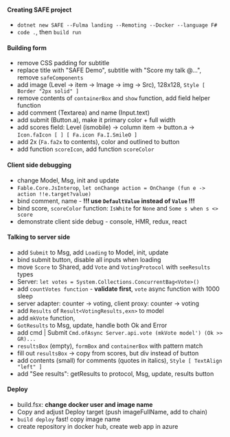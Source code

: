 #### Creating SAFE project

* `dotnet new SAFE --Fulma landing --Remoting --Docker --language F#`
* `code .`, then `build run`

#### Building form

* remove CSS padding for subtitle
* replace title with "SAFE Demo", subtitle with "Score my talk @...",  remove `safeComponents`
* add image (Level -> item -> Image -> img -> Src), 128x128, `Style [ Border "2px solid" ]`
* remove contents of `containerBox` and `show` function, add field helper function
* add comment (Textarea) and name (Input.text)
* add submit (Button.a), make it primary color + full width
* add scores field: Level (ismobile) -> column item -> button.a -> `Icon.faIcon [ ] [ Fa.icon Fa.I.SmileO ]`
* add 2x (`Fa.fa2x` to contents), color and outlined to button
* add function `scoreIcon`, add function `scoreColor`

#### Client side debugging

* change Model, Msg, init and update
* `Fable.Core.JsInterop`, `let onChange action = OnChange (fun e -> action !!e.target?value)`
* bind comment, name - **!!! use `DefaultValue` instead of `Value` !!!**
* bind score, `scoreColor` function: `IsWhite` for `None` and `Some s when s <> score`
* demonstrate client side debug - console, HMR, redux, react

#### Talking to server side 

* add `Submit` to Msg, add `Loading` to Model, init, update
* bind submit button, disable all inputs when loading
* move `Score` to Shared, add `Vote` and `VotingProtocol` with `seeResults` types
* Server: `let votes = System.Collections.ConcurrentBag<Vote>()`
* add `countVotes function` - **validate first**, `vote` async function with 1000 sleep
* server adapter: counter -> voting, client proxy: counter -> voting
* add `Results` of `Result<VotingResults,exn>` to model
* add `mkVote` function,
* `GotResults` to Msg, update, handle both Ok and Error
* add cmd | Submit `Cmd.ofAsync Server.api.vote (mkVote model') (Ok >> GR)...`
* `resultsBox` (empty), `formBox` and `containerBox` with pattern match
* fill out `resultsBox` -> copy from scores, but div instead of button
* add contents (small) for comments (quotes in italics), `Style [ TextAlign "left" ]`
* add "See results": getResults to protocol, Msg, update, results button

#### Deploy

* build.fsx: **change docker user and image name**
* Copy and adjust Deploy target (push imageFullName, add to chain)
* `build deploy` fast! copy image name
* create repository in docker hub, create web app in azure
